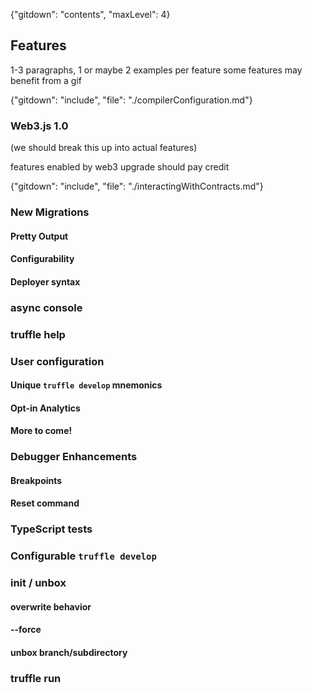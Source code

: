 
{"gitdown": "contents", "maxLevel": 4}

## Features

1-3 paragraphs, 1 or maybe 2 examples per feature
some features may benefit from a gif

{"gitdown": "include", "file": "./compilerConfiguration.md"}

### Web3.js 1.0

(we should break this up into actual features)

features enabled by web3 upgrade should pay credit

{"gitdown": "include", "file": "./interactingWithContracts.md"}

### New Migrations

#### Pretty Output

#### Configurability

#### Deployer syntax

### async console

### truffle help

### User configuration

#### Unique `truffle develop` mnemonics

#### Opt-in Analytics

#### More to come!


### Debugger Enhancements

#### Breakpoints

#### Reset command

### TypeScript tests

### Configurable `truffle develop`

### init / unbox

#### overwrite behavior

#### --force

#### unbox branch/subdirectory

### truffle run
